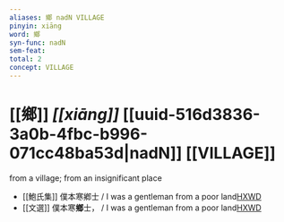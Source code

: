 ```yaml
---
aliases: 鄉 nadN VILLAGE
pinyin: xiāng
word: 鄉
syn-func: nadN
sem-feat: 
total: 2
concept: VILLAGE 
---
```

# [[鄉]] *[[xiāng]]*  [[uuid-516d3836-3a0b-4fbc-b996-071cc48ba53d|nadN]] [[VILLAGE]]
from a village; from an insignificant place
 - [[鮑氏集]] 僕本寒鄕士 / I was a gentleman from a poor land[HXWD](https://hxwd.org/textview.html?location=KR4b0011_SBCK_003-2b.7)
 - [[文選]] 僕本寒**鄉**士， / I was a gentleman from a poor land[HXWD](https://hxwd.org/textview.html?location=KR4h0001_tls_028-20a.6)